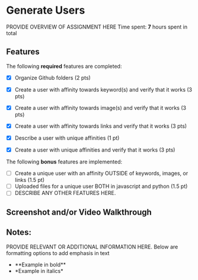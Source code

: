 # Generate Users
PROVIDE OVERVIEW OF ASSIGNMENT HERE
Time spent: **7** hours spent in total
## Features
The following **required** features are completed:
- [X] Organize Github folders (2 pts)
- [X] Create a user with affinity towards keyword(s) and verify that it works (3
pts)
- [X] Create a user with affinity towards image(s) and verify that it works (3 pts)
- [X] Create a user with affinity towards links and verify that it works (3 pts)
- [X] Describe a user with unique affinities (1 pt)
- [X] Create a user with unique affinities and verify that it works (3 pts)


The following **bonus** features are implemented:
- [ ] Create a unique user with an affinity OUTSIDE of keywords, images, or links
(1.5 pt)
- [ ] Uploaded files for a unique user BOTH in javascript and python (1.5 pt)
- [ ] DESCRIBE ANY OTHER FEATURES HERE.
## Screenshot and/or Video Walkthrough



## Notes:
PROVIDE RELEVANT OR ADDITIONAL INFORMATION HERE. Below are formatting options to
add emphasis in text
<ul>
<li>**Example in bold**</li>
<li>*Example in italics*</li>
</ul>
